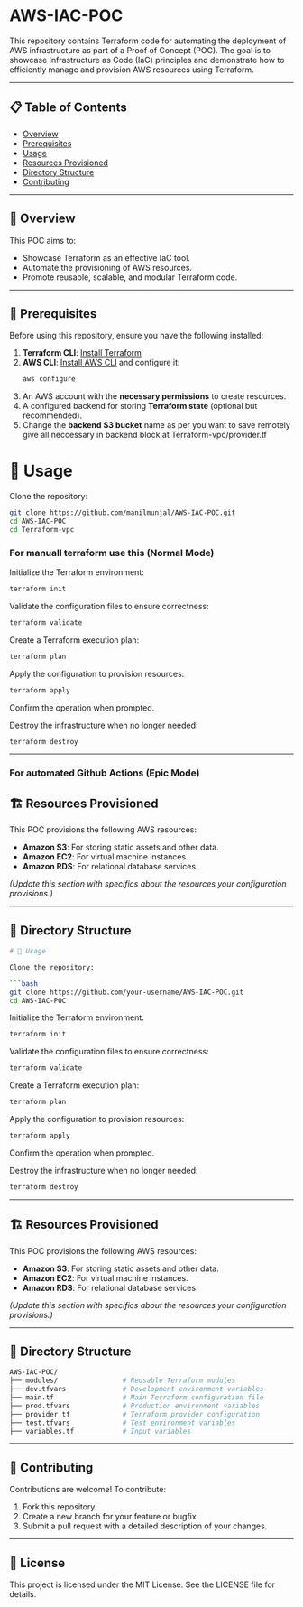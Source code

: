 # AWS-IAC-POC

This repository contains Terraform code for automating the deployment of AWS infrastructure as part of a Proof of Concept (POC). The goal is to showcase Infrastructure as Code (IaC) principles and demonstrate how to efficiently manage and provision AWS resources using Terraform.

---

## 📋 Table of Contents

- [Overview](#-overview)
- [Prerequisites](#-prerequisites)
- [Usage](#-usage)
- [Resources Provisioned](#%EF%B8%8F-resources-provisioned)
- [Directory Structure](#-directory-structure)
- [Contributing](#-contributing)

---

## 📖 Overview

This POC aims to:
- Showcase Terraform as an effective IaC tool.
- Automate the provisioning of AWS resources.
- Promote reusable, scalable, and modular Terraform code.

---

## 🔧 Prerequisites

Before using this repository, ensure you have the following installed:
1. **Terraform CLI**: [Install Terraform](https://developer.hashicorp.com/terraform/tutorials/aws-get-started/install-cli)
2. **AWS CLI**: [Install AWS CLI](https://aws.amazon.com/cli/) and configure it:
   ```bash
   aws configure
3. An AWS account with the **necessary permissions** to create resources.
4. A configured backend for storing **Terraform state** (optional but recommended).
5. Change the **backend S3 bucket** name as per you want to save remotely give all neccessary in backend block at Terraform-vpc/provider.tf

# 🚀 Usage

Clone the repository:

```bash
git clone https://github.com/manilmunjal/AWS-IAC-POC.git
cd AWS-IAC-POC
cd Terraform-vpc
```
### For manuall terraform use this (Normal Mode)
Initialize the Terraform environment:

```bash
terraform init
```

Validate the configuration files to ensure correctness:

```bash
terraform validate
```

Create a Terraform execution plan:

```bash
terraform plan
```

Apply the configuration to provision resources:

```bash
terraform apply
```

Confirm the operation when prompted.

Destroy the infrastructure when no longer needed:

```bash
terraform destroy
```

---

### For automated Github Actions (Epic Mode)



## 🏗️ Resources Provisioned

This POC provisions the following AWS resources:

- **Amazon S3**: For storing static assets and other data.
- **Amazon EC2**: For virtual machine instances.
- **Amazon RDS**: For relational database services.

*(Update this section with specifics about the resources your configuration provisions.)*

---

## 📂 Directory Structure

```bash
# 🚀 Usage

Clone the repository:

```bash
git clone https://github.com/your-username/AWS-IAC-POC.git
cd AWS-IAC-POC
```

Initialize the Terraform environment:

```bash
terraform init
```

Validate the configuration files to ensure correctness:

```bash
terraform validate
```

Create a Terraform execution plan:

```bash
terraform plan
```

Apply the configuration to provision resources:

```bash
terraform apply
```

Confirm the operation when prompted.

Destroy the infrastructure when no longer needed:

```bash
terraform destroy
```

---

## 🏗️ Resources Provisioned

This POC provisions the following AWS resources:

- **Amazon S3**: For storing static assets and other data.
- **Amazon EC2**: For virtual machine instances.
- **Amazon RDS**: For relational database services.

*(Update this section with specifics about the resources your configuration provisions.)*

---

## 📂 Directory Structure

```bash
AWS-IAC-POC/
├── modules/                # Reusable Terraform modules
├── dev.tfvars              # Development environment variables
├── main.tf                 # Main Terraform configuration file
├── prod.tfvars             # Production environment variables
├── provider.tf             # Terraform provider configuration
├── test.tfvars             # Test environment variables
├── variables.tf            # Input variables
```

---

## 🤝 Contributing

Contributions are welcome! To contribute:

1. Fork this repository.
2. Create a new branch for your feature or bugfix.
3. Submit a pull request with a detailed description of your changes.

---

## 📜 License

This project is licensed under the MIT License. See the LICENSE file for details.

